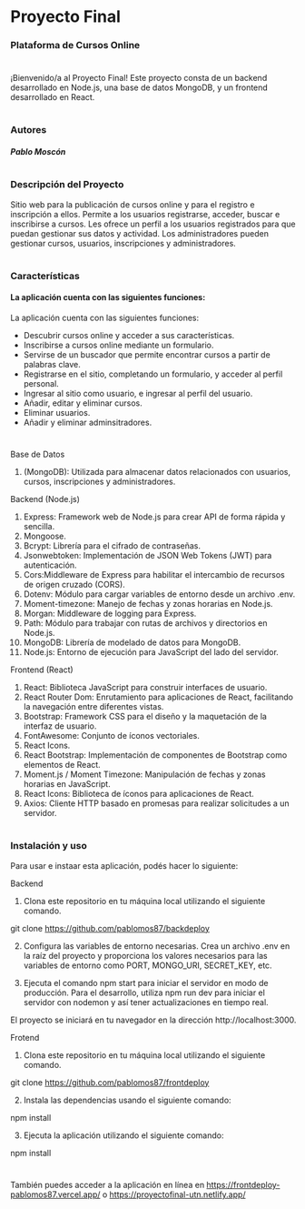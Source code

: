 # Proyecto Final
### Plataforma de Cursos Online
#

¡Bienvenido/a al Proyecto Final!  Este proyecto consta de un backend desarrollado en Node.js, una base de datos MongoDB, y un frontend desarrollado en React.


#
### Autores 

##### Pablo Moscón

#

### Descripción del Proyecto

Sitio web para la publicación de cursos online y para el registro e inscripción a ellos.
Permite a los usuarios registrarse, acceder, buscar e inscribirse a cursos.
Les ofrece un perfil a los usuarios registrados para que puedan gestionar sus datos y actividad.
Los administradores pueden gestionar cursos, usuarios, inscripciones y administradores.

#


### Características

#### La aplicación cuenta con las siguientes funciones: 

La aplicación cuenta con las siguientes funciones: 
- Descubrir cursos online y acceder a sus características.
- Inscribirse a cursos online mediante un formulario.
- Servirse de un buscador que permite encontrar cursos a partir de palabras clave. 
- Registrarse en el sitio, completando un formulario, y acceder al perfil personal. 
- Ingresar al sitio como usuario, e ingresar al perfil del usuario. 
- Añadir, editar y eliminar cursos. 
- Eliminar usuarios. 
- Añadir y eliminar adminsitradores.

#

Base de Datos 

1. (MongoDB): Utilizada para almacenar datos relacionados con usuarios, cursos, inscripciones y administradores.

Backend (Node.js)

1. Express: Framework web de Node.js para crear API de forma rápida y sencilla.
3. Mongoose.
4. Bcrypt: Librería para el cifrado de contraseñas.
5. Jsonwebtoken: Implementación de JSON Web Tokens (JWT) para autenticación.
6. Cors:Middleware de Express para habilitar el intercambio de recursos de origen cruzado (CORS).
7. Dotenv:  Módulo para cargar variables de entorno desde un archivo .env.
8. Moment-timezone: Manejo de fechas y zonas horarias en Node.js.
9. Morgan: Middleware de logging para Express.
10. Path: Módulo para trabajar con rutas de archivos y directorios en Node.js.
11. MongoDB: Librería de modelado de datos para MongoDB.
12. Node.js: Entorno de ejecución para JavaScript del lado del servidor.



Frontend (React)

1. React: Biblioteca JavaScript para construir interfaces de usuario.
2. React Router Dom: Enrutamiento para aplicaciones de React, facilitando la navegación entre diferentes vistas.
3. Bootstrap: Framework CSS para el diseño y la maquetación de la interfaz de usuario.
4. FontAwesome: Conjunto de íconos vectoriales.
5. React Icons.
6. React Bootstrap: Implementación de componentes de Bootstrap como elementos de React.
7. Moment.js / Moment Timezone: Manipulación de fechas y zonas horarias en JavaScript.
8. React Icons: Biblioteca de íconos para aplicaciones de React.
9. Axios: Cliente HTTP basado en promesas para realizar solicitudes a un servidor.


#

### Instalación y uso

Para usar e instaar esta aplicación, podés hacer lo siguiente:

Backend

1. Clona este repositorio en tu máquina local utilizando el siguiente comando. 

git clone https://github.com/pablomos87/backdeploy

2. Configura las variables de entorno necesarias. Crea un archivo .env en la raíz del proyecto y proporciona los valores necesarios para las variables de entorno como PORT, MONGO_URI, SECRET_KEY, etc.

3.	 Ejecuta el comando npm start para iniciar el servidor en modo de producción. Para el desarrollo, utiliza npm run dev para iniciar el servidor con nodemon y así tener actualizaciones en tiempo real.	

El proyecto se iniciará en tu navegador en la dirección http://localhost:3000.


Frotend

1. Clona este repositorio en tu máquina local utilizando el siguiente comando. 

git clone https://github.com/pablomos87/frontdeploy

2.	Instala las dependencias usando el siguiente comando:

npm install

3.	Ejecuta la aplicación utilizando el siguiente comando:

npm install


#

También puedes acceder a la aplicación en línea en https://frontdeploy-pablomos87.vercel.app/ o https://proyectofinal-utn.netlify.app/







